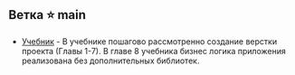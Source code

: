## Ветка :star: main

- [Учебник](https://yulmosk.github.io/SunStickers/tutorials/Stickers.pdf) - В учебнике пошагово рассмотренно создание верстки проекта (Главы 1-7). В главе 8 учебника бизнес логика приложения реализована без дополнительных библиотек.
